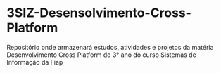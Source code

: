 # 3SIZ-Desensolvimento-Cross-Platform
Repositório onde armazenará estudos, atividades e projetos da matéria Desenvolvimento Cross Platform do 3° ano do curso Sistemas de Informação da Fiap
